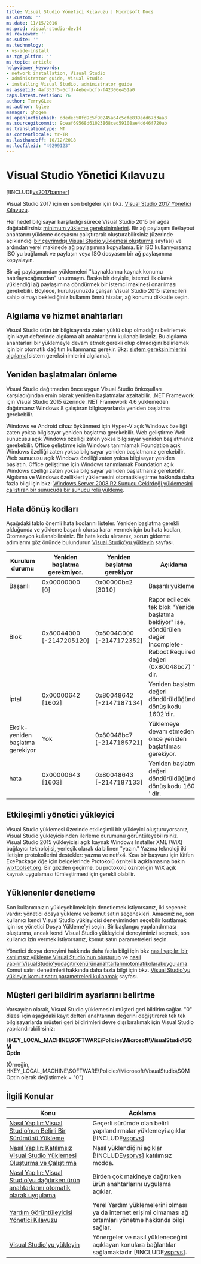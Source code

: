 ```yaml
---
title: Visual Studio Yönetici Kılavuzu | Microsoft Docs
ms.custom: ''
ms.date: 11/15/2016
ms.prod: visual-studio-dev14
ms.reviewer: ''
ms.suite: ''
ms.technology:
- vs-ide-install
ms.tgt_pltfrm: ''
ms.topic: article
helpviewer_keywords:
- network installation, Visual Studio
- administrator guide, Visual Studio
- installing Visual Studio, administrator guide
ms.assetid: 4af353f5-6cfd-4ebe-bcfb-f42306e451a0
caps.latest.revision: 76
author: TerryGLee
ms.author: tglee
manager: ghogen
ms.openlocfilehash: ddedec50fd9c5f90245a64c5cfe839edd67d3aa8
ms.sourcegitcommit: 9ceaf69568d61023868ced59108ae4dd46f720ab
ms.translationtype: MT
ms.contentlocale: tr-TR
ms.lasthandoff: 10/12/2018
ms.locfileid: "49299123"
---
```

# <a name="visual-studio-administrator-guide"></a>Visual Studio Yönetici Kılavuzu
[!INCLUDE[vs2017banner](../includes/vs2017banner.md)]

Visual Studio 2017 için en son belgeler için bkz. [Visual Studio 2017 Yönetici Kılavuzu](/visualstudio/install/visual-studio-administrator-guide).

Her hedef bilgisayar karşıladığı sürece Visual Studio 2015 bir ağda dağıtabilirsiniz [minimum yükleme gereksinimlerini](http://www.microsoft.com/visualstudio/eng/products/2013-editions). Bir ağ paylaşımı ile/layout anahtarını yükleme dosyasını çalıştırarak oluşturabilirsiniz (üzerinde açıklandığı [bir çevrimdışı Visual Studio yüklemesi oluşturma](../install/create-an-offline-installation-of-visual-studio.md) sayfası) ve ardından yerel makinede ağ paylaşımına kopyalama. Bir ISO kullanıyorsanız ISO'yu bağlamak ve paylaşın veya ISO dosyasını bir ağ paylaşımına kopyalayın.  
  
 Bir ağ paylaşımından yüklemeleri "kaynaklarına kaynak konumu hatırlayacağınızdan" unutmayın. Başka bir deyişle, istemci ilk olarak yüklendiği ağ paylaşımına döndürmek bir istemci makinesi onarılması gerekebilir. Böylece, kuruluşunuzda çalışan Visual Studio 2015 istemcileri sahip olmayı beklediğiniz kullanım ömrü hizalar, ağ konumu dikkatle seçin.  
  
## <a name="detection-and-servicing-keys"></a>Algılama ve hizmet anahtarları  
 Visual Studio ürün bir bilgisayarda zaten yüklü olup olmadığını belirlemek için kayıt defterinde algılama alt anahtarlarını kullanabilirsiniz. Bu algılama anahtarları bir yüklemeyle devam etmek gerekli olup olmadığını belirlemek için bir otomatik dağıtım kullanmanız gerekir.  Bkz: [sistem gereksinimlerini algılama](../extensibility/internals/detecting-system-requirements.md)[sistem gereksinimlerini algılama].  
  
## <a name="avoiding-reboots"></a>Yeniden başlatmaları önleme  
 Visual Studio dağıtmadan önce uygun Visual Studio önkoşulları karşıladığından emin olarak yeniden başlatmalar azaltabilir. .NET Framework için Visual Studio 2015 üzerinde .NET Framework 4.6 yüklemeden dağıtırsanız Windows 8 çalıştıran bilgisayarlarda yeniden başlatma gerekebilir.  
  
 Windows ve Android cihaz öykünmesi için Hyper-V açık Windows özelliği zaten yoksa bilgisayar yeniden başlatma gerekebilir. Web geliştirme Web sunucusu açık Windows özelliği zaten yoksa bilgisayar yeniden başlatmanız gerekebilir. Office geliştirme için Windows tanımlamak Foundation açık Windows özelliği zaten yoksa bilgisayar yeniden başlatmanız gerekebilir. Web sunucusu açık Windows özelliği zaten yoksa bilgisayar yeniden başlatın. Office geliştirme için Windows tanımlamak Foundation açık Windows özelliği zaten yoksa bilgisayar yeniden başlatmanız gerekebilir. Algılama ve Windows özellikleri yüklemesini otomatikleştirme hakkında daha fazla bilgi için bkz: [Windows Server 2008 R2 Sunucu Çekirdeği yüklemesini çalıştıran bir sunucuda bir sunucu rolü yükleme](https://technet.microsoft.com/library/ee441260(v=ws.10).aspx).  
  
## <a name="error-return-codes"></a>Hata dönüş kodları  
 Aşağıdaki tablo önemli hata kodlarını listeler. Yeniden başlatma gerekli olduğunda ve yükleme başarılı olursa karar vermek için bu hata kodları, Otomasyon kullanabilirsiniz. Bir hata kodu alırsanız, sorun giderme adımlarını göz önünde bulundurun [Visual Studio'yu yükleyin](../install/install-visual-studio-2015.md) sayfası.  
  
|Kurulum durumu|Yeniden başlatma gerekmiyor.|Yeniden başlatma gerekiyor|Açıklama|  
|------------------|--------------------------|----------------------|-----------------|  
|Başarılı|0x00000000 [0]|0x00000bc2 [3010]|Başarılı yükleme.|  
|Blok|0x80044000 [-2147205120]|0x8004C000 [-2147172352]|Rapor edilecek tek blok "Yeniden başlatma bekliyor" ise, döndürülen değer Incomplete-Reboot Required değeri (0x80048bc7) ' dir.|  
|İptal|0x00000642 [1602]|0x80048642 [-2147187134]|Yeniden başlatma değeri döndürüldüğünde dönüş kodu 1602'dir.|  
|Eksik-yeniden başlatma gerekiyor|Yok|0x80048bc7 [-2147185721]|Yüklemeye devam etmeden önce yeniden başlatılması gerekiyor.|  
|hata|0x00000643 [1603]|0x80048643 [-2147187133]|Yeniden başlatma değeri döndürüldüğünde dönüş kodu 1603 ' dir.|  
  
## <a name="interactive-administrator-installer"></a>Etkileşimli yönetici yükleyici  
 Visual Studio yüklemesi üzerinde etkileşimli bir yükleyici oluşturuyorsanız, Visual Studio yükleyicisinden ilerleme durumunu görüntüleyebilirsiniz. Visual Studio 2015 yükleyicisi açık kaynak Windows Installer XML (WiX) bağlayıcı teknolojisi, yerleşik olarak da bilinen "yazın." Yazma teknoloji iki iletişim protokollerini destekler: yazma ve netfx4. Kısa bir başvuru için lütfen ExePackage öğe için belgelerinde Protokolü öznitelik açıklamasına bakın [wixtoolset.org](http://wixtoolset.org/). Bir gözden geçirme, bu protokolü özniteliğin WiX açık kaynak uygulaması tümleştirmesi için gerekli olabilir.  
  
## <a name="controlling-what-is-installed"></a>Yüklenenler denetleme  
 Son kullanıcınızın yükleyebilmek için denetlemek istiyorsanız, iki seçenek vardır: yönetici dosya yükleme ve komut satırı seçenekleri. Amacınız ne, son kullanıcı kendi Visual Studio yükleyicisi deneyiminden seçebilir kısıtlamak için ise yönetici Dosya Yükleme'yi seçin. Bir başlangıç yapılandırması oluşturma, ancak kendi Visual Studio yükleyicisi deneyiminizi seçmek, son kullanıcı izin vermek istiyorsanız, komut satırı parametreleri seçin.  
  
 Yönetici dosya deneyimi hakkında daha fazla bilgi için bkz [nasıl yapılır: bir katılımsız yükleme Visual Studio'nun oluşturup](../install/how-to-create-and-run-an-unattended-installation-of-visual-studio.md) ve [nasıl yapılır:VisualStudio'yudağıtırkenürünanahtarlarınıotomatikolarakuygulama](../install/how-to-automatically-apply-product-keys-when-deploying-visual-studio.md).  Komut satırı denetimleri hakkında daha fazla bilgi için bkz. [Visual Studio'yu yükleyin komut satırı parametreleri kullanmak](../install/use-command-line-parameters-to-install-visual-studio.md) sayfası.  
  
## <a name="specifying-customer-feedback-settings"></a>Müşteri geri bildirim ayarlarını belirtme  
 Varsayılan olarak, Visual Studio yüklemesini müşteri geri bildirim sağlar. "0" dizesi için aşağıdaki kayıt defteri anahtarının değerini değiştirerek tek tek bilgisayarlarda müşteri geri bildirimleri devre dışı bırakmak için Visual Studio yapılandırabilirsiniz:  
  
 **HKEY_LOCAL_MACHINE\SOFTWARE\Policies\Microsoft\VisualStudio\SQM**  
**OptIn**  
  
 (Örneğin, HKEY_LOCAL_MACHINE\SOFTWARE\Policies\Microsoft\VisualStudio\SQM OptIn olarak değiştirmek = "0")  
  
## <a name="related-topics"></a>İlgili Konular  
  
|Konu|Açıklama|  
|-----------|-----------------|  
|[Nasıl Yapılır: Visual Studio’nun Belirli Bir Sürümünü Yükleme](../install/how-to-install-a-specific-release-of-visual-studio.md)|Geçerli sürümde olan belirli yapılandırmalar yüklemeyi açıklar [!INCLUDE[vsprvs](../includes/vsprvs-md.md)].|  
|[Nasıl Yapılır: Katılımsız Visual Studio Yüklemesi Oluşturma ve Çalıştırma](../install/how-to-create-and-run-an-unattended-installation-of-visual-studio.md)|Nasıl yüklendiğini açıklar [!INCLUDE[vsprvs](../includes/vsprvs-md.md)] katılımsız modda.|  
|[Nasıl Yapılır: Visual Studio’yu dağıtırken ürün anahtarlarını otomatik olarak uygulama](../install/how-to-automatically-apply-product-keys-when-deploying-visual-studio.md)|Birden çok makineye dağıtırken ürün anahtarlarını uygulama açıklar.|  
|[Yardım Görüntüleyicisi Yönetici Kılavuzu](../ide/help-viewer-administrator-guide.md)|Yerel Yardım yüklemelerini olması ya da internet erişimi olmaması ağ ortamları yönetme hakkında bilgi sağlar.|  
|[Visual Studio'yu yükleyin](../install/install-visual-studio-2015.md)|Yönergeler ve nasıl yükleneceğini açıklayan konulara bağlantılar sağlamaktadır [!INCLUDE[vsprvs](../includes/vsprvs-md.md)].|